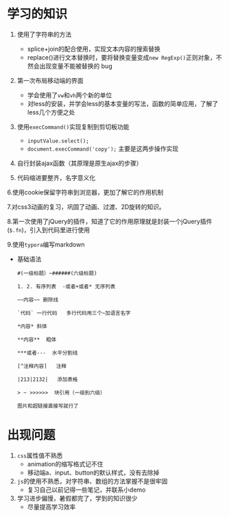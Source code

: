 # 学习的知识

1. 使用了字符串的方法 
   + splice+join的配合使用，实现文本内容的搜索替换
   + replace()进行文本替换时，要将替换变量变成`new RegExp()`正则对象，不然会出现变量不能被替换的    bug


2. 第一次布局移动端的界面
   + 学会使用了`vw`和`vh`两个新的单位
   + 对less的安装，并学会less的基本变量的写法，函数的简单应用，了解了less几个方便之处


3. 使用`execCommand()`实现复制到剪切板功能
   + `inputValue.select();`
   + `document.execCommand('copy');`      主要是这两步操作实现


4. 自行封装ajax函数（其原理是原生ajax的步骤）


5. 代码缩进要整齐，名字意义化

  6.使用cookie保留字符串到浏览器，更加了解它的作用机制

  7.对css3动画的复习，巩固了动画、过渡、2D旋转的知识。

  8.第一次使用了jQuery的插件，知道了它的作用原理就是封装一个jQuery插件(`$.fn`)，引入到代码里进行使用

  9.使用`typora`编写markdown

- 基础语法

  ~~~
  #(一级标题）~######(六级标题)

  1. 2. 有序列表  -或者+或者* 无序列表

  ~~内容~~ 删除线

  `代码` 一行代码   多行代码用三个~加语言名字

  *内容* 斜体

  **内容**  粗体

  ***或者---  水平分割线

  [^注释内容]   注释

  |213|2132|   添加表格

  > ~ >>>>>>  块引用（一级到六级）

  图片和超链接直接写就行了
  ~~~




# 出现问题

1. `css`属性值不熟悉
   + animation的缩写格式记不住
   + 移动端a、input、button的默认样式，没有去除掉
2. `js`的使用不熟悉，对字符串、数组的方法掌握不是很牢固
   + 复习自己以前记得一些笔记，并联系小demo
3. 学习进步偏慢，暑假都完了，学到的知识很少
   + 尽量提高学习效率